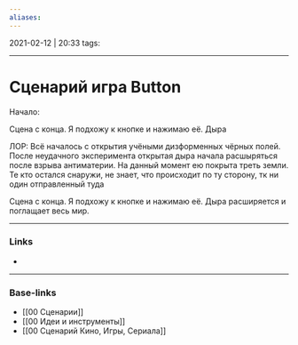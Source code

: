 ```yaml
---
aliases:
---
```

2021-02-12 | 20:33
tags: 
___

# Сценарий игра Button

Начало:

Сцена с конца. Я подхожу к кнопке и нажимаю её. Дыра 

ЛОР:
Всё началось с открытия учёными дизформенных чёрных полей. После неудачного эксперимента открытая дыра начала расшыряться после взрыва антиматерии. На данный момент ею покрыта треть земли. Те кто остался снаружи, не знает, что происходит по ту сторону, тк ни один отправленный туда 

Сцена с конца. Я подхожу к кнопке и нажимаю её. Дыра расширяется и поглащает весь мир.



___
### Links
- 

___
### Base-links
- [[00 Сценарии]]
- [[00 Идеи и инструменты]]
- [[00 Сценарий Кино, Игры, Сериала]]

